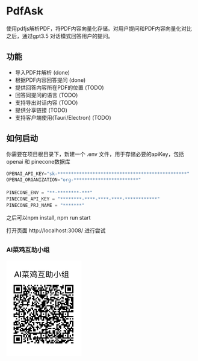 # PdfAsk

使用pdfjs解析PDF，将PDF内容向量化存储。对用户提问和PDF内容向量化对比之后，通过gpt3.5 对话模式回答用户的提问。

## 功能
- 导入PDF并解析 (done)
- 根据PDF内容回答提问 (done)
-  提供回答内容所在PDF的位置 (TODO)
-  回答同提问的语言 (TODO)
-  支持导出对话内容 (TODO)
-  提供分享链接 (TODO)
-  支持客户端使用(Tauri/Electron) (TODO)

## 如何启动
你需要在项目根目录下，新建一个 .env 文件，用于存储必要的apiKey，包括 openai 和 pinecone数据库
```javascript
OPENAI_API_KEY="sk-************************************************"
OPENAI_ORGANIZATION="org-************************"

PINECONE_ENV = "**-********-***"
PINECONE_API_KEY = "********-****-****-****-************"
PINECONE_PRJ_NAME = "*******"
```

之后可以npm install, npm run start

打开页面 http://localhost:3008/ 进行尝试

##

### AI菜鸡互助小组
<img src="/assets/images/wx_qcode.jpg" alt="wechat group" width="200px" height="255px">
